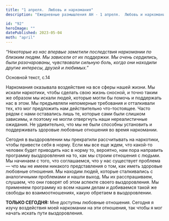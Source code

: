 ```yaml
---
title: "1 апреля.  Любовь и наркомания"
description: "Ежедневные размышления АН - 1 апреля.  Любовь и наркомания"

id: "92"
heroImage: ""
datePublished: 2023-05-04
moth: "april"
---
```


_“Некоторые из нас впервые заметили последствия наркомании по близким людям.
Мы зависели от их поддержки. Мы очень сердились, были разочарованы,
чувствовали сильную боль, когда они находили другие интересы, друзей и
любимых.”_

Основной текст, с.14

Наркомания оказывала воздействие на все сферы нашей жизни. Мы искали
наркотики, чтобы сделать свою жизнь сносной, и точно таким же образом мы
искали людей, которые могли бы помочь и поддержать нас в этом. Мы предъявляли
непомерные требования и отталкивали тех, кто мог предложить нам действительно
что-тостоящее. Часто рядом с нами оставались лишь те, которые сами были
слишком зависимы, и поэтому не могли отвергнуть наши нереалистичные ожидания.
Не удивительно, что мы не были способны установить и поддерживать здоровые
любовные отношения во время наркомании.

Сегодня в выздоровлении мы прекратили рассчитывать на наркотики, чтобы
привести себя в норму. Если мы все еще ждем, что какой-то человек будет
приводить нас в норму то, вероятно, нам пора направить программу выздоровления
на то, как мы строим отношения с людьми. Мы начинаем с того, что соглашаемся,
что у нас существует проблема — что мы не имеем никакого представления о том,
как иметь здоровые любовные отношения. Мы находим людей, которые сталкивались
с аналогичными проблемами и нашли выход. Мы их расспрашиваем, слушаем, что они
говорят об этом аспекте своего выздоровления. Мы применяем программу ко всем
нашим делам и добиваемся такой же свободы во взаимоотношениях, какую обретаем
в выздоровлении.

**ТОЛЬКО СЕГОДНЯ:** Мне доступны любовные отношения. Сегодня я изучу
воздействия моей наркомании на эти отношения, так чтобы я мог начать искать
пути выздоровления.
